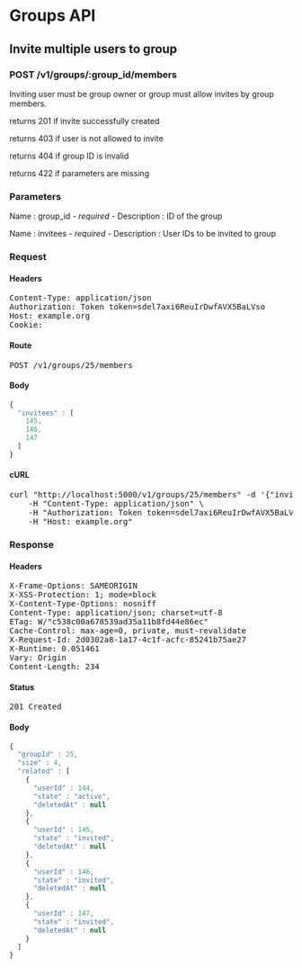 # Groups API

## Invite multiple users to group

### POST /v1/groups/:group_id/members

Inviting user must be group owner or group must allow invites by group members.

returns 201 if invite successfully created

returns 403 if user is not allowed to invite

returns 404 if group ID is invalid

returns 422 if parameters are missing

### Parameters

Name : group_id *- required -*
Description : ID of the group

Name : invitees *- required -*
Description : User IDs to be invited to group

### Request

#### Headers

<pre>Content-Type: application/json
Authorization: Token token=sdel7axi6ReuIrDwfAVX5BaLVso
Host: example.org
Cookie: </pre>

#### Route

<pre>POST /v1/groups/25/members</pre>

#### Body
```javascript
{
  "invitees" : [
    145,
    146,
    147
  ]
}
```


#### cURL

<pre class="request">curl &quot;http://localhost:5000/v1/groups/25/members&quot; -d &#39;{&quot;invitees&quot;:[145,146,147]}&#39; -X POST \
	-H &quot;Content-Type: application/json&quot; \
	-H &quot;Authorization: Token token=sdel7axi6ReuIrDwfAVX5BaLVso&quot; \
	-H &quot;Host: example.org&quot;</pre>

### Response

#### Headers

<pre>X-Frame-Options: SAMEORIGIN
X-XSS-Protection: 1; mode=block
X-Content-Type-Options: nosniff
Content-Type: application/json; charset=utf-8
ETag: W/&quot;c538c00a678539ad35a11b8fd44e86ec&quot;
Cache-Control: max-age=0, private, must-revalidate
X-Request-Id: 2d0302a8-1a17-4c1f-acfc-85241b75ae27
X-Runtime: 0.051461
Vary: Origin
Content-Length: 234</pre>

#### Status

<pre>201 Created</pre>

#### Body

```javascript
{
  "groupId" : 25,
  "size" : 4,
  "related" : [
    {
      "userId" : 144,
      "state" : "active",
      "deletedAt" : null
    },
    {
      "userId" : 145,
      "state" : "invited",
      "deletedAt" : null
    },
    {
      "userId" : 146,
      "state" : "invited",
      "deletedAt" : null
    },
    {
      "userId" : 147,
      "state" : "invited",
      "deletedAt" : null
    }
  ]
}
```
